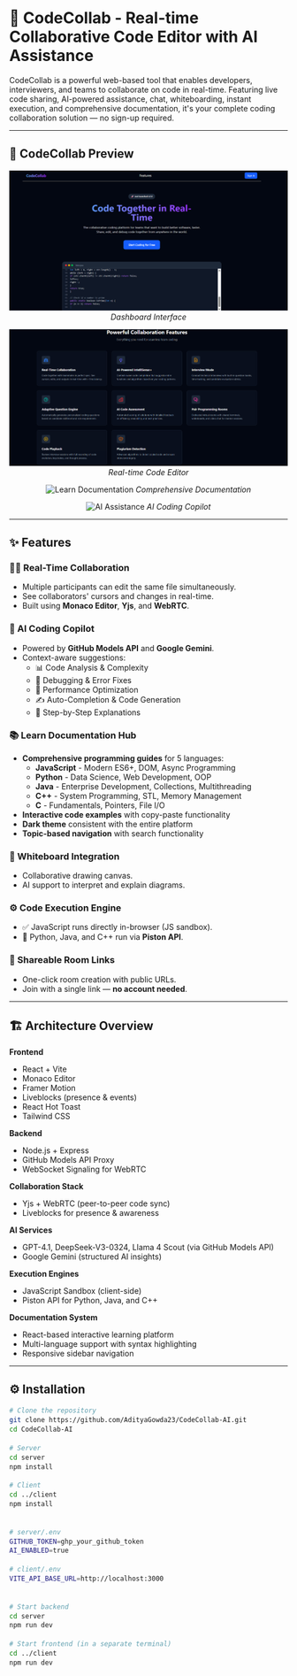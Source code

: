 # 🚀 CodeCollab - Real-time Collaborative Code Editor with AI Assistance

CodeCollab is a powerful web-based tool that enables developers, interviewers, and teams to collaborate on code in real-time. Featuring live code sharing, AI-powered assistance, chat, whiteboarding, instant execution, and comprehensive documentation, it's your complete coding collaboration solution — no sign-up required.

---

## 📸 CodeCollab Preview

<div align="center">

![Dashboard](https://raw.githubusercontent.com/AdityaGowda23/CodeCollab-AI/main/client/public/Screenshot%202025-08-09%20000318.png)
*Dashboard Interface*

![Code Editor](https://raw.githubusercontent.com/AdityaGowda23/CodeCollab-AI/main/client/public/Screenshot%202025-08-09%20000339.png)
*Real-time Code Editor*

![Learn Documentation](https://github.com/Sujju-192/ProjectPics/blob/main/Screenshot%20(157).png)
*Comprehensive Documentation*

![AI Assistance](https://via.placeholder.com/800x400/1f2937/ffffff?text=AI+Powered+Assistance)
*AI Coding Copilot*

</div>

---

## ✨ Features

### 🧑‍💻 Real-Time Collaboration
- Multiple participants can edit the same file simultaneously.
- See collaborators' cursors and changes in real-time.
- Built using **Monaco Editor**, **Yjs**, and **WebRTC**.

### 🤖 AI Coding Copilot
- Powered by **GitHub Models API** and **Google Gemini**.
- Context-aware suggestions:
  - 📊 Code Analysis & Complexity
  - 🐞 Debugging & Error Fixes
  - 🚀 Performance Optimization
  - ✍️ Auto-Completion & Code Generation
  - 📘 Step-by-Step Explanations

### 📚 Learn Documentation Hub
- **Comprehensive programming guides** for 5 languages:
  - **JavaScript** - Modern ES6+, DOM, Async Programming
  - **Python** - Data Science, Web Development, OOP
  - **Java** - Enterprise Development, Collections, Multithreading
  - **C++** - System Programming, STL, Memory Management
  - **C** - Fundamentals, Pointers, File I/O
- **Interactive code examples** with copy-paste functionality
- **Dark theme** consistent with the entire platform
- **Topic-based navigation** with search functionality

### 🧠 Whiteboard Integration
- Collaborative drawing canvas.
- AI support to interpret and explain diagrams.

### ⚙️ Code Execution Engine
- ✅ JavaScript runs directly in-browser (JS sandbox).
- 🔧 Python, Java, and C++ run via **Piston API**.

### 🔗 Shareable Room Links
- One-click room creation with public URLs.
- Join with a single link — **no account needed**.

---

## 🏗️ Architecture Overview

**Frontend**
- React + Vite
- Monaco Editor
- Framer Motion
- Liveblocks (presence & events)
- React Hot Toast
- Tailwind CSS

**Backend**
- Node.js + Express
- GitHub Models API Proxy
- WebSocket Signaling for WebRTC

**Collaboration Stack**
- Yjs + WebRTC (peer-to-peer code sync)
- Liveblocks for presence & awareness

**AI Services**
- GPT-4.1, DeepSeek-V3-0324, Llama 4 Scout (via GitHub Models API)
- Google Gemini (structured AI insights)

**Execution Engines**
- JavaScript Sandbox (client-side)
- Piston API for Python, Java, and C++

**Documentation System**
- React-based interactive learning platform
- Multi-language support with syntax highlighting
- Responsive sidebar navigation

---

## ⚙️ Installation

```bash
# Clone the repository
git clone https://github.com/AdityaGowda23/CodeCollab-AI.git
cd CodeCollab-AI

# Server
cd server
npm install

# Client
cd ../client
npm install


# server/.env
GITHUB_TOKEN=ghp_your_github_token
AI_ENABLED=true

# client/.env
VITE_API_BASE_URL=http://localhost:3000


# Start backend
cd server
npm run dev

# Start frontend (in a separate terminal)
cd ../client
npm run dev
